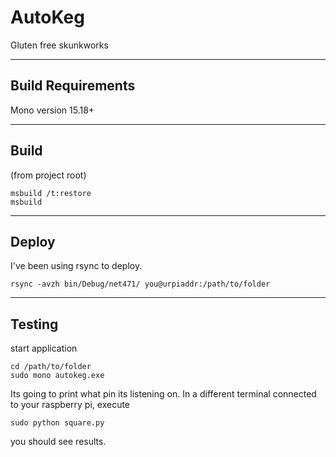 # AutoKeg
Gluten free skunkworks

---
Build Requirements
---
Mono version 15.18+

---
Build
---
(from project root)

```
msbuild /t:restore
msbuild
```
  
 ---
 Deploy
 ---
 I've been using rsync to deploy.
 
 `rsync -avzh bin/Debug/net471/ you@urpiaddr:/path/to/folder`
 
 ---
 Testing
 ---
 start application 
 
 ```
 cd /path/to/folder
 sudo mono autokeg.exe
 ```
 Its going to print what pin its listening on. In a different terminal connected to your raspberry pi, execute
 ```
 sudo python square.py
 ```
 you should see results.
